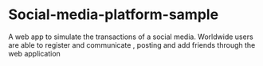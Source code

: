 # Social-media-platform-sample
A web app to simulate the transactions of a social media. Worldwide users are able to register and communicate , posting and add friends through the web application
